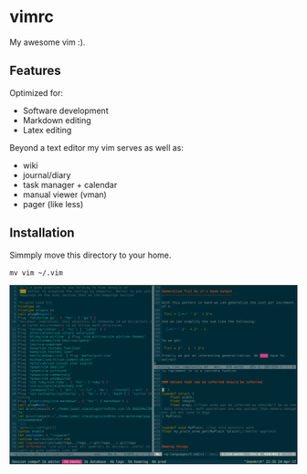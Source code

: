 vimrc
=====

My awesome vim :).


Features
--------

Optimized for:
 - Software development
 - Markdown editing
 - Latex editing

Beyond a text editor my vim serves as well as:
 - wiki
 - journal/diary
 - task manager + calendar
 - manual viewer (vman)
 - pager (like less)

Installation
------------

Simmply move this directory to your home.
```
mv vim ~/.vim
```

![Image](image.png)

